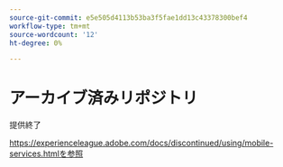 ```yaml
---
source-git-commit: e5e505d4113b53ba3f5fae1dd13c43378300bef4
workflow-type: tm+mt
source-wordcount: '12'
ht-degree: 0%

---
```

# アーカイブ済みリポジトリ

提供終了

https://experienceleague.adobe.com/docs/discontinued/using/mobile-services.htmlを参照

